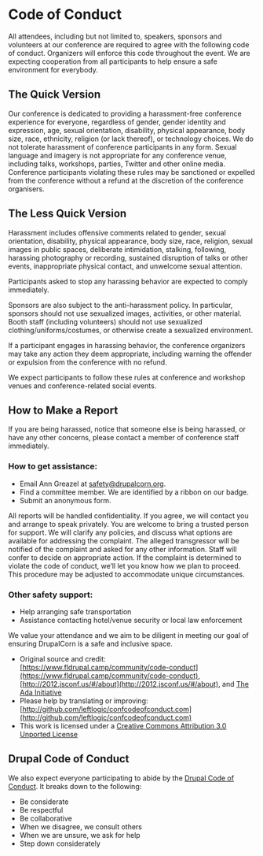 
# Code of Conduct
All attendees, including but not limited to, speakers, sponsors and volunteers at our conference are required to agree with the following code of conduct. Organizers will enforce this code throughout the event. We are expecting cooperation from all participants to help ensure a safe environment for everybody.

## The Quick Version

Our conference is dedicated to providing a harassment-free conference experience for everyone, regardless of gender, gender identity and expression, age, sexual orientation, disability, physical appearance, body size, race, ethnicity, religion (or lack thereof), or technology choices. We do not tolerate harassment of conference participants in any form. Sexual language and imagery is not appropriate for any conference venue, including talks, workshops, parties, Twitter and other online media. Conference participants violating these rules may be sanctioned or expelled from the conference without a refund at the discretion of the conference organisers.

## The Less Quick Version

Harassment includes offensive comments related to gender, sexual orientation, disability, physical appearance, body size, race, religion, sexual images in public spaces, deliberate intimidation, stalking, following, harassing photography or recording, sustained disruption of talks or other events, inappropriate physical contact, and unwelcome sexual attention.

Participants asked to stop any harassing behavior are expected to comply immediately.

Sponsors are also subject to the anti-harassment policy. In particular, sponsors should not use sexualized images, activities, or other material. Booth staff (including volunteers) should not use sexualized clothing/uniforms/costumes, or otherwise create a sexualized environment.

If a participant engages in harassing behavior, the conference organizers may take any action they deem appropriate, including warning the offender or expulsion from the conference with no refund.

We expect participants to follow these rules at conference and workshop venues and conference-related social events.

## How to Make a Report

If you are being harassed, notice that someone else is being harassed, or have any other concerns, please contact a member of conference staff immediately.

### How to get assistance:

-   Email Ann Greazel at  [safety@drupalcorn.org](mailto:safety@drupalcorn.org).
-   Find a committee member. We are identified by a ribbon on our badge.
-   Submit an anonymous form.

All reports will be handled confidentiality. If you agree, we will contact you and arrange to speak privately. You are welcome to bring a trusted person for support. We will clarify any policies, and discuss what options are available for addressing the complaint. The alleged transgressor will be notified of the complaint and asked for any other information. Staff will confer to decide on appropriate action. If the complaint is determined to violate the code of conduct, we’ll let you know how we plan to proceed. This procedure may be adjusted to accommodate unique circumstances.

### Other safety support:

-   Help arranging safe transportation
-   Assistance contacting hotel/venue security or local law enforcement
    

We value your attendance and we aim to be diligent in meeting our goal of ensuring DrupalCorn is a safe and inclusive space.

-   Original source and credit:  [https://www.fldrupal.camp/community/code-conduct](https://www.fldrupal.camp/community/code-conduct),  [http://2012.jsconf.us/#/about](http://2012.jsconf.us/#/about), and  [The Ada Initiative](http://geekfeminism.wikia.com/wiki/Conference_anti-harassment/Policy)
-   Please help by translating or improving:  [http://github.com/leftlogic/confcodeofconduct.com](http://github.com/leftlogic/confcodeofconduct.com)
-   This work is licensed under a  [Creative Commons Attribution 3.0 Unported License](http://creativecommons.org/licenses/by/3.0/deed.en_US)

## Drupal Code of Conduct

We also expect everyone participating to abide by the  [Drupal Code of Conduct](https://drupal.org/dcoc). It breaks down to the following:

-   Be considerate
-   Be respectful
-   Be collaborative
-   When we disagree, we consult others
-   When we are unsure, we ask for help
-   Step down considerately